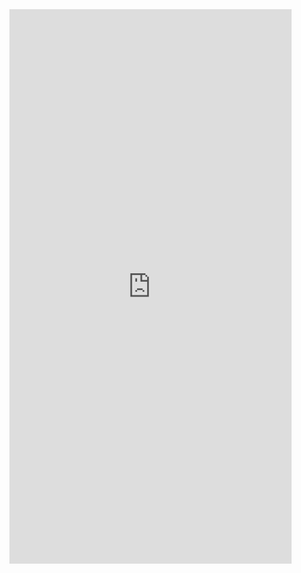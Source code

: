 <iframe src="https://www.linkedin.com/embed/feed/update/urn:li:ugcPost:7237723162682028032" height="991" width="504" frameborder="0" allowfullscreen="" title="Embedded post"></iframe>
